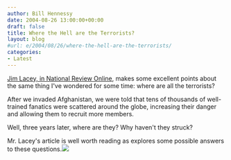 ```yaml
---
author: Bill Hennessy
date: 2004-08-26 13:00:00+00:00
draft: false
title: Where the Hell are the Terrorists?
layout: blog
#url: e/2004/08/26/where-the-hell-are-the-terrorists/
categories:
- Latest
---
```


[Jim Lacey, in National Review Online](https://www.nationalreview.com/comment/lacey200408250834.asp), makes some excellent points about the same thing I've wondered for some time:  where are all the terrorists?  
  
After we invaded Afghanistan, we were told that tens of thousands of well-trained fanatics were scattered around the globe, increasing their danger and allowing them to recruit more members.    
  
Well, three years later, where are they?  Why haven't they struck?    
  
Mr. Lacey's article is well worth reading as explores some possible answers to these questions.![](https://blog.billhennessy.com/aggbug.aspx?PostID=625)


